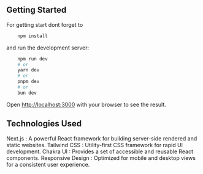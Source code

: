 ## Getting Started
For getting start dont forget to
```bash
    npm install
```

and run the development server:
```bash
    npm run dev
    # or
    yarn dev
    # or
    pnpm dev
    # or
    bun dev
```

Open [http://localhost:3000](http://localhost:3000) with your browser to see the result.

## Technologies Used

Next.js             : A powerful React framework for building server-side rendered and static websites.
Tailwind CSS        : Utility-first CSS framework for rapid UI development.
Chakra UI           : Provides a set of accessible and reusable React components.
Responsive Design   : Optimized for mobile and desktop views for a consistent user experience.